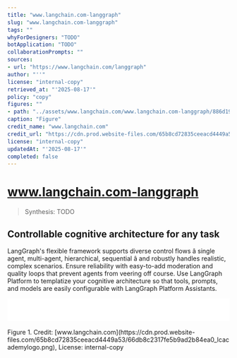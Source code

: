 ```yaml
---
title: "www.langchain.com-langgraph"
slug: "www.langchain.com-langgraph"
tags: ""
whyForDesigners: "TODO"
botApplication: "TODO"
collaborationPrompts: ""
sources:
- url: "https://www.langchain.com/langgraph"
author: "''"
license: "internal-copy"
retrieved_at: "'2025-08-17'"
policy: "copy"
figures: ""
- path: "../assets/www.langchain.com/www.langchain.com-langgraph/886d194dcad1.webp"
caption: "Figure"
credit_name: "www.langchain.com"
credit_url: "https://cdn.prod.website-files.com/65b8cd72835ceeacd4449a53/66db8c2317fe5b9ad2b84ea0_lcacademylogo.png"
license: "internal-copy"
updatedAt: "'2025-08-17'"
completed: false
---
```


# www.langchain.com-langgraph

> Synthesis: TODO

## Controllable cognitive architecture for any task
LangGraph's flexible framework supports diverse control flows â single agent, multi-agent, hierarchical, sequential â and robustly handles realistic, complex scenarios.
Ensure reliability with easy-to-add moderation and quality loops that prevent agents from veering off course.
Use LangGraph Platform to templatize your cognitive architecture so that tools, prompts, and models are easily configurable with LangGraph Platform Assistants.

![Figure](../assets/www.langchain.com/www.langchain.com-langgraph/886d194dcad1.webp)
<figcaption>Figure 1. Credit: [www.langchain.com](https://cdn.prod.website-files.com/65b8cd72835ceeacd4449a53/66db8c2317fe5b9ad2b84ea0_lcacademylogo.png), License: internal-copy</figcaption>
